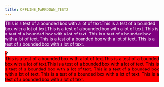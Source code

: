 ```yaml
---
title: OFFLINE_MARKDOWN_TEST2
---
```


<span style="display: block; background: purple; color: white">This is a test of a bounded box with a lot of text.This is a test of a bounded box with a lot of text.This is a test of a bounded box with a lot of text. This is a test of a bounded box with a lot of text. This is a test of a bounded box with a lot of text. This is a test of a bounded box with a lot of text.  This is a test of a bounded box with a lot of text.</span>

<div>
<div style="vertical-align: top; width:5px; background:red; color:black;  " markdown="1">✔</div>
<div style="text-align: justify; background: red; color:black;" markdown="1">This is a test of a bounded box with a lot of text.This is a test of a bounded box with a lot of text.This is a test of a bounded box with a lot of text. This is a test of a bounded box with a lot of text. This is a test of a bounded box with a lot of text. This is a test of a bounded box with a lot of text.  This is a test of a bounded box with a lot of text.</div>
</div>